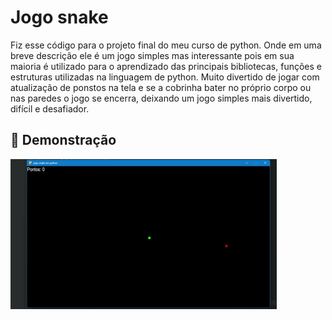 # Jogo snake
Fiz esse código para o projeto final do meu curso de python.
Onde em uma breve descrição ele é um jogo simples mas interessante pois em sua maioria é utilizado para o aprendizado das principais bibliotecas, funções e estruturas utilizadas na linguagem de python.
Muito divertido de jogar com atualização de ponstos na tela e se a cobrinha bater no próprio corpo ou nas paredes o jogo se encerra, deixando um jogo simples mais divertido, difícil e desafiador.
## 📸 Demonstração
![Demonstração](assets/jogo-cobra.gif)
